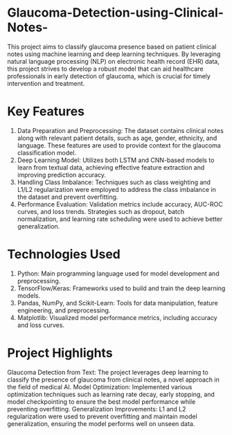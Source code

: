 # Glaucoma-Detection-using-Clinical-Notes-
This project aims to classify glaucoma presence based on patient clinical notes using machine learning and deep learning techniques. By leveraging natural language processing (NLP) on electronic health record (EHR) data, this project strives to develop a robust model that can aid healthcare professionals in early detection of glaucoma, which is crucial for timely intervention and treatment.

# Key Features

  1. Data Preparation and Preprocessing:
     The dataset contains clinical notes along with relevant patient details, such as age, gender, ethnicity, and language. These features are used to provide context for the glaucoma classification model.
  2. Deep Learning Model:
     Utilizes both LSTM and CNN-based models to learn from textual data, achieving effective feature extraction and improving prediction accuracy.
  3. Handling Class Imbalance:
     Techniques such as class weighting and L1/L2 regularization were employed to address the class imbalance in the dataset and prevent overfitting.
  4. Performance Evaluation:
     Validation metrics include accuracy, AUC-ROC curves, and loss trends. Strategies such as dropout, batch normalization, and learning rate scheduling were used to achieve better generalization.

# Technologies Used

  1. Python: Main programming language used for model development and preprocessing.
  2. TensorFlow/Keras: Frameworks used to build and train the deep learning models.
  3. Pandas, NumPy, and Scikit-Learn: Tools for data manipulation, feature engineering, and preprocessing.
  4. Matplotlib: Visualized model performance metrics, including accuracy and loss curves.

     
# Project Highlights

Glaucoma Detection from Text: The project leverages deep learning to classify the presence of glaucoma from clinical notes, a novel approach in the field of medical AI.
Model Optimization: Implemented various optimization techniques such as learning rate decay, early stopping, and model checkpointing to ensure the best model performance while preventing overfitting.
Generalization Improvements: L1 and L2 regularization were used to prevent overfitting and maintain model generalization, ensuring the model performs well on unseen data.
